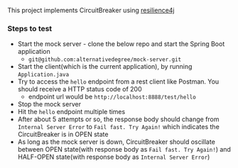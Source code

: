 This project implements CircuitBreaker using [resilience4j](https://resilience4j.readme.io/docs/circuitbreaker)

### Steps to test

- Start the mock server - clone the below repo and start the Spring Boot application
    -   `git@github.com:alternativedegree/mock-server.git`
- Start the client(which is the current application), by running `Application.java`
- Try to access the `hello` endpoint from a rest client like Postman. 
  You should receive a HTTP status code of 200 
    - endpoint url would be `http://localhost:8888/test/hello`
- Stop the mock server
- Hit the `hello` endpoint multiple times
- After about 5 attempts or so, the response body should change from
  `Internal Server Error` to `Fail fast. Try Again!`
  which indicates the CircuitBreaker is in OPEN state
- As long as the mock server is down, CircuitBreaker should oscillate
  between OPEN state(with response body as `Fail fast. Try Again!`)
  and HALF-OPEN state(with response body as `Internal Server Error`) 
